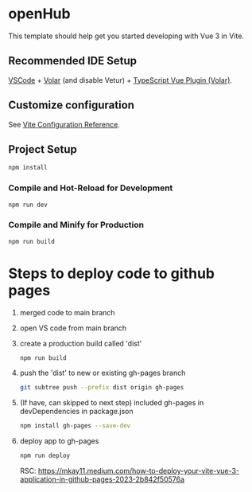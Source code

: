 # openHub

This template should help get you started developing with Vue 3 in Vite.

## Recommended IDE Setup

[VSCode](https://code.visualstudio.com/) + [Volar](https://marketplace.visualstudio.com/items?itemName=Vue.volar) (and disable Vetur) + [TypeScript Vue Plugin (Volar)](https://marketplace.visualstudio.com/items?itemName=Vue.vscode-typescript-vue-plugin).

## Customize configuration

See [Vite Configuration Reference](https://vitejs.dev/config/).

## Project Setup

```sh
npm install
```

### Compile and Hot-Reload for Development

```sh
npm run dev
```

### Compile and Minify for Production

```sh
npm run build
```

# Steps to deploy code to github pages
1. merged code to main branch
1. open VS code from main branch
1. create a production build called 'dist'
   ```sh
   npm run build
   ```
1. push the 'dist' to new or existing gh-pages branch
   ```sh
   git subtree push --prefix dist origin gh-pages
   ```
1. (If have, can skipped to next step) included gh-pages in devDependencies in package.json
   ```sh
   npm install gh-pages --save-dev
   ```
1. deploy app to gh-pages
   ```sh
   npm run deploy
   ```

   RSC: https://mkay11.medium.com/how-to-deploy-your-vite-vue-3-application-in-github-pages-2023-2b842f50576a
